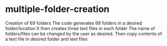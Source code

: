 # multiple-folder-creation
Creation of 69 folders
The code generates 69 folders in a desired folder/location
It then creates three text files in each folder 
The name of folders/files can be changed by the user as desired.
Then copy contents of a text file in desired folder and text files
